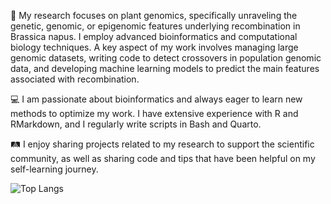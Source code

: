 🧬 My research focuses on plant genomics, specifically unraveling the genetic, genomic, or epigenomic features underlying recombination in Brassica napus. I employ advanced bioinformatics and computational biology techniques. A key aspect of my work involves managing large genomic datasets, writing code to detect crossovers in population genomic data, and developing machine learning models to predict the main features associated with recombination.

💻 I am passionate about bioinformatics and always eager to learn new methods to optimize my work. I have extensive experience with R and RMarkdown, and I regularly write scripts in Bash and Quarto.

🛤️ I enjoy sharing projects related to my research to support the scientific community, as well as sharing code and tips that have been helpful on my self-learning journey.

![Top Langs](https://github-readme-stats.vercel.app/api/top-langs/?username=jamonterotena&hide=javascript,css,scss,html&theme=tokyonight)
